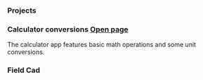 ### **Projects**
### **Calculator conversions**  [Open page](CalcConv.pdf)
The calculator app features basic math operations and some unit conversions.  
### **Field Cad**
